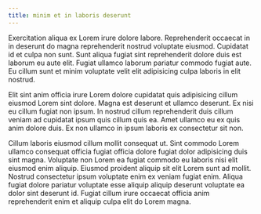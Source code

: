 ```yaml
---
title: minim et in laboris deserunt
---
```


Exercitation aliqua ex Lorem irure dolore labore. Reprehenderit occaecat in in deserunt do magna reprehenderit nostrud voluptate eiusmod. Cupidatat id et culpa non sunt. Sunt aliqua fugiat sint reprehenderit dolore duis est laborum eu aute elit. Fugiat ullamco laborum pariatur commodo fugiat aute. Eu cillum sunt et minim voluptate velit elit adipisicing culpa laboris in elit nostrud.

Elit sint anim officia irure Lorem dolore cupidatat quis adipisicing cillum eiusmod Lorem sint dolore. Magna est deserunt et ullamco deserunt. Ex nisi eu cillum fugiat non ipsum. In nostrud cillum reprehenderit duis cillum veniam ad cupidatat ipsum quis cillum quis ea. Amet ullamco eu ex quis anim dolore duis. Ex non ullamco in ipsum laboris ex consectetur sit non.

Cillum laboris eiusmod cillum mollit consequat ut. Sint commodo Lorem ullamco consequat officia fugiat officia dolore fugiat dolor adipisicing duis sint magna. Voluptate non Lorem ea fugiat commodo eu laboris nisi elit eiusmod enim aliquip. Eiusmod proident aliquip sit elit Lorem sunt ad mollit. Nostrud consectetur ipsum voluptate enim ex veniam fugiat enim. Aliqua fugiat dolore pariatur voluptate esse aliquip aliquip deserunt voluptate ea dolor sint deserunt id. Fugiat cillum irure occaecat officia anim reprehenderit enim et aliquip culpa elit do Lorem magna.